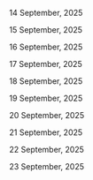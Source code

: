 14 September, 2025

15 September, 2025

16 September, 2025

17 September, 2025

18 September, 2025

19 September, 2025

20 September, 2025

21 September, 2025

22 September, 2025

23 September, 2025